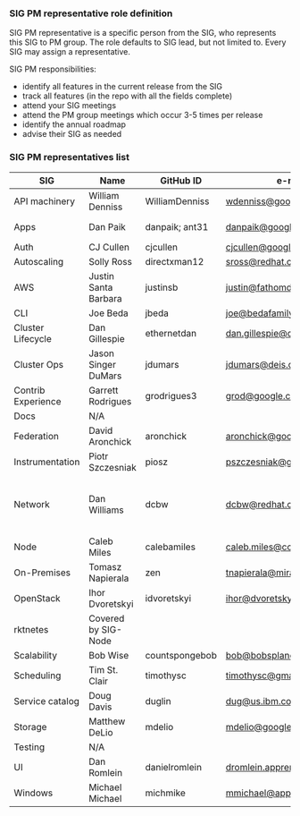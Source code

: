 ### SIG PM representative role definition

SIG PM representative is a specific person from the SIG, who represents this SIG to PM group. The role defaults to SIG lead, but not limited to. Every SIG may assign a representative.

SIG PM responsibilities:
  * identify all features in the current release from the SIG
  * track all features (in the repo with all the fields complete)
  * attend your SIG meetings
  * attend the PM group meetings which occur 3-5 times per release
  * identify the annual roadmap
  * advise their SIG as needed

### SIG PM representatives list

|  **SIG** | **Name** | **GitHub ID** | **e-mail** | **Secondary** |
|  ------ | ------ | ------ | ------ | ------ |
|  API machinery | William Denniss | WilliamDenniss | wdenniss@google.com |  |
|  Apps | Dan Paik | danpaik; ant31 | danpaik@google.com | Antoine Legrand, antoine.legrand@coreos.com |
|  Auth | CJ Cullen | cjcullen | cjcullen@google.com |  |
|  Autoscaling | Solly Ross | directxman12 | sross@redhat.com |  |
|  AWS | Justin Santa Barbara | justinsb | justin@fathomdb.com |  |
|  CLI | Joe Beda | jbeda | joe@bedafamily.com |  |
|  Cluster Lifecycle | Dan Gillespie | ethernetdan | dan.gillespie@coreos.com |  |
|  Cluster Ops | Jason Singer DuMars | jdumars | jdumars@deis.com | Rob Hirschfeld |
|  Contrib Experience | Garrett Rodrigues | grodrigues3 | grod@google.com | elsie.phillips@coreos.com |
|  Docs | N/A |  |  |  |
|  Federation | David Aronchick | aronchick | aronchick@google.com |  |
|  Instrumentation | Piotr Szczesniak | piosz | pszczesniak@google.com | Patrick Christopher (pat.christopher@gmail.com) |
|  Network | Dan Williams | dcbw | dcbw@redhat.com | Christopher M Luciano, @cmluciano, cmluciano@us.ibm.com, Du Jun, @m1093782566, dujun5@huawei.com |
|  Node | Caleb Miles | calebamiles | caleb.miles@coreos.com |  |
|  On-Premises | Tomasz Napierala | zen | tnapierala@mirantis.com |  |
|  OpenStack | Ihor Dvoretskyi | idvoretskyi | ihor@dvoretskyi.com |  |
|  rktnetes | Covered by SIG-Node |  |  |  |
|  Scalability | Bob Wise | countspongebob | bob@bobsplanet.com | bob.wise@samsung.com |
|  Scheduling | Tim St. Clair | timothysc | timothysc@gmail.com | David Oppenheimer (@davidopp) |
|  Service catalog | Doug Davis | duglin | dug@us.ibm.com |  |
|  Storage | Matthew DeLio | mdelio | mdelio@google.com | Saad Ali (@saad-ali) |
|  Testing | N/A |  |  |  |
|  UI | Dan Romlein | danielromlein | dromlein.apprenda@gmail.com |  |
|  Windows | Michael Michael | michmike | mmichael@apprenda.com |  |
